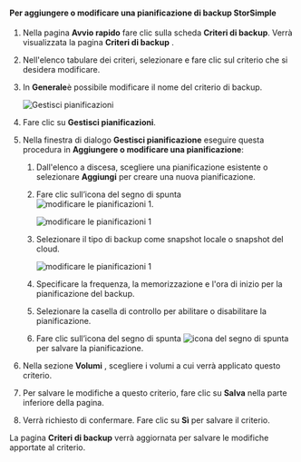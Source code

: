 
<!--author=SharS last changed: 11/04/15-->

#### <a name="to-add-or-modify-a-storsimple-backup-schedule"></a>Per aggiungere o modificare una pianificazione di backup StorSimple
1. Nella pagina **Avvio rapido** fare clic sulla scheda **Criteri di backup**. Verrà visualizzata la pagina **Criteri di backup** .
2. Nell'elenco tabulare dei criteri, selezionare e fare clic sul criterio che si desidera modificare.
3. In **Generale**è possibile modificare il nome del criterio di backup.
   
     ![Gestisci pianificazioni](./media/storsimple-add-modify-backup-schedule-u2/AddModifyGeneral.png)
4. Fare clic su **Gestisci pianificazioni**. 
5. Nella finestra di dialogo **Gestisci pianificazione** eseguire questa procedura in **Aggiungere o modificare una pianificazione**:
   
   1. Dall'elenco a discesa, scegliere una pianificazione esistente o selezionare **Aggiungi** per creare una nuova pianificazione.
   2. Fare clic sull’icona del segno di spunta  ![modificare le pianificazioni 1](./media/storsimple-add-modify-backup-schedule-u2/HCS_CheckIcon-include.png). 
      
       ![modificare le pianificazioni 1](./media/storsimple-add-modify-backup-schedule-u2/AddModify1.png)
   3. Selezionare il tipo di backup come snapshot locale o snapshot del cloud.
      
       ![modificare le pianificazioni 1](./media/storsimple-add-modify-backup-schedule-u2/AddModify2.png) 
   4. Specificare la frequenza, la memorizzazione e l'ora di inizio per la pianificazione del backup.
   5. Selezionare la casella di controllo per abilitare o disabilitare la pianificazione.
   6. Fare clic sull’icona del segno di spunta  ![icona del segno di spunta](./media/storsimple-add-modify-backup-schedule-u2/HCS_CheckIcon-include.png) per salvare la pianificazione.
6. Nella sezione **Volumi** , scegliere i volumi a cui verrà applicato questo criterio.
7. Per salvare le modifiche a questo criterio, fare clic su **Salva** nella parte inferiore della pagina.
8. Verrà richiesto di confermare. Fare clic su **Sì** per salvare il criterio.

La pagina **Criteri di backup** verrà aggiornata per salvare le modifiche apportate al criterio.

